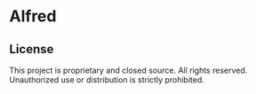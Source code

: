 # Alfred
## License

This project is proprietary and closed source. All rights reserved.  
Unauthorized use or distribution is strictly prohibited.
